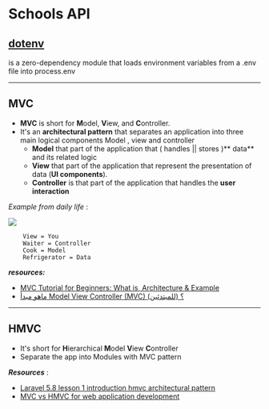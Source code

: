 # Schools API

## [dotenv](https://www.npmjs.com/package/dotenv)
is a zero-dependency module that loads environment variables from a .env file
into process.env

***


## **MVC**
- **MVC** is short for **M**odel, **V**iew, and **C**ontroller.
- It's an **architectural pattern** that separates an application into three main
  logical components Model , view and controller 
  - **Model** that part of the application that ( handles || stores )** data** and its related logic
  - **View** that part of the application that represent  the presentation of data (**UI components**).
  - **Controller** is that part of the application that handles the **user interaction**

*Example from daily life* :

<img src="https://www.guru99.com/images/1/122118_0445_MVCTutorial2.png">
        
        View = You
        Waiter = Controller
        Cook = Model
        Refrigerator = Data

***resources:***
-  [MVC Tutorial for Beginners: What is, Architecture & Example ](https://www.guru99.com/mvc-tutorial.html)
-   [ماهو مبدأ Model View Controller (MVC) ؟ (للمبتدئين)](https://3alam.pro/marwaalgethami/articles/mvc) 
**** 
## **HMVC**
- It's short for  **H**ierarchical    **M**odel **V**iew **C**ontroller
- Separate the app into  Modules with MVC pattern 

***Resources*** :
-  [Laravel 5.8 lesson 1 introduction hmvc architectural pattern](https://youtu.be/V1NI2rrThbo) 
-  [MVC vs HMVC for web application development](https://stackoverflow.com/a/30301846/4015523)
